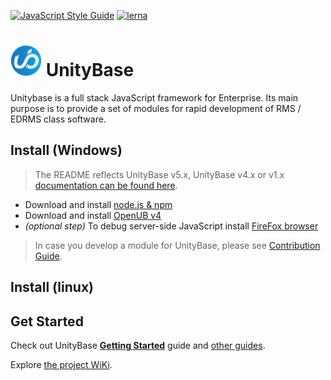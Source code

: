 [![JavaScript Style Guide](https://img.shields.io/badge/code_style-standard-brightgreen.svg)](https://standardjs.com)
[![lerna](https://img.shields.io/badge/maintained%20with-lerna-cc00ff.svg)](https://lernajs.io/)

# <a href="https://unitybase.info/"> <img src="/img/ub-logo-c.png" height="50"></a> UnityBase

Unitybase is a full stack JavaScript framework for Enterprise. Its main purpose is to provide a set of modules for rapid development of RMS / EDRMS class software.


## Install (Windows)

> The README reflects UnityBase v5.x, UnityBase v4.x or v1.x [documentation can be found here](https://git-pub.intecracy.com/unitybase/samples/tree/master/courses/tutorial).

  - Download and install [node.js & npm](https://nodejs.org/en/download/)
  - Download and install [OpenUB v4](https://unitybase.info/download-files.html)
  - _(optional step)_ To debug server-side JavaScript install [FireFox browser](https://www.mozilla.org/ru/firefox/new/)

> In case you develop a module for UnityBase, please see [Contribution Guide](https://git-pub.intecracy.com/unitybase/ubjs/blob/master/CONTRIBUTING.md).

## Install (linux)



## Get Started

Check out UnityBase [**Getting Started**](https://git-pub.intecracy.com/unitybase/samples/tree/master/courses/tutorial-v4) guide 
and [other guides](https://git-pub.intecracy.com/unitybase/samples).

Explore [the project WiKi](https://git-pub.intecracy.com/unitybase/ubjs/wikis/home).
